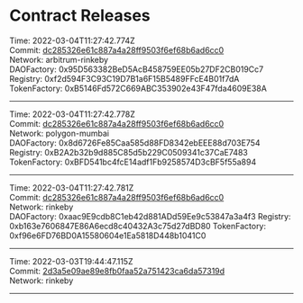 # Contract Releases

Time: 2022-03-04T11:27:42.774Z  
Commit: [dc285326e61c887a4a28ff9503f6ef68b6ad6cc0](https://github.com/aragon/zaragoza/commit/dc285326e61c887a4a28ff9503f6ef68b6ad6cc0)  
Network: arbitrum-rinkeby  
DAOFactory: 0x95D563382BeD5AcB458759EE05b27DF2CB019Cc7
Registry: 0xf2d594F3C93C19D7B1a6F15B5489FFcE4B01f7dA
TokenFactory: 0xB5146Fd572C669ABC353902e43F47fda4609E38A
___  
Time: 2022-03-04T11:27:42.778Z  
Commit: [dc285326e61c887a4a28ff9503f6ef68b6ad6cc0](https://github.com/aragon/zaragoza/commit/dc285326e61c887a4a28ff9503f6ef68b6ad6cc0)  
Network: polygon-mumbai  
DAOFactory: 0x8d6726Fe85Caa585d88FD8342ebEEE88d703E754
Registry: 0xB2A2b32b9d885C85d5b229C0509341c37CaE7483
TokenFactory: 0xBFD541bc4fcE14adf1Fb9258574D3cBF5f55a894
___  
Time: 2022-03-04T11:27:42.781Z  
Commit: [dc285326e61c887a4a28ff9503f6ef68b6ad6cc0](https://github.com/aragon/zaragoza/commit/dc285326e61c887a4a28ff9503f6ef68b6ad6cc0)  
Network: rinkeby  
DAOFactory: 0xaac9E9cdb8C1eb42d881ADd59Ee9c53847a3a4f3
Registry: 0xb163e7606847E86A6ecd8c40432A3c75d27dBD80
TokenFactory: 0xf96e6FD76BD0A15580604e1Ea5818D448b1041C0
___  
Time: 2022-03-03T19:44:47.115Z  
Commit: [2d3a5e09ae89e8fb0faa52a751423ca6da57319d](https://github.com/aragon/zaragoza/commit/2d3a5e09ae89e8fb0faa52a751423ca6da57319d)  
Network: rinkeby  
___  